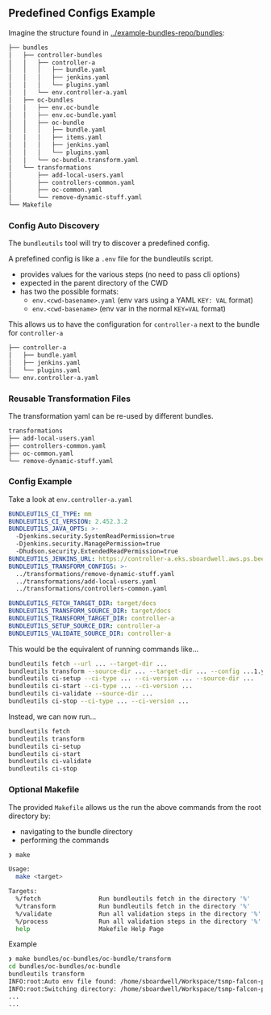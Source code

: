 ## Predefined Configs Example

Imagine the structure found in [../example-bundles-repo/bundles](../examples/example-bundles-repo/bundles):

```sh
├── bundles
│   ├── controller-bundles
│   │   ├── controller-a
│   │   │   ├── bundle.yaml
│   │   │   ├── jenkins.yaml
│   │   │   └── plugins.yaml
│   │   └── env.controller-a.yaml
│   ├── oc-bundles
│   │   ├── env.oc-bundle
│   │   ├── env.oc-bundle.yaml
│   │   ├── oc-bundle
│   │   │   ├── bundle.yaml
│   │   │   ├── items.yaml
│   │   │   ├── jenkins.yaml
│   │   │   └── plugins.yaml
│   │   └── oc-bundle.transform.yaml
│   └── transformations
│       ├── add-local-users.yaml
│       ├── controllers-common.yaml
│       ├── oc-common.yaml
│       └── remove-dynamic-stuff.yaml
└── Makefile
```

### Config Auto Discovery

The `bundleutils` tool will try to discover a predefined config.

A prefefined config is like a `.env` file for the bundleutils script.

- provides values for the various steps (no need to pass cli options)
- expected in the parent directory of the CWD
- has two the possible formats:
  - `env.<cwd-basename>.yaml` (env vars using a YAML `KEY: VAL` format)
  - `env.<cwd-basename>` (env var in the normal `KEY=VAL` format)

This allows us to have the configuration for `controller-a` next to the bundle for `controller-a`

```sh
├── controller-a
│   ├── bundle.yaml
│   ├── jenkins.yaml
│   └── plugins.yaml
└── env.controller-a.yaml
```

### Reusable Transformation Files

The transformation yaml can be re-used by different bundles.

```sh
transformations
├── add-local-users.yaml
├── controllers-common.yaml
├── oc-common.yaml
└── remove-dynamic-stuff.yaml
```

### Config Example

Take a look at `env.controller-a.yaml`

```yaml
BUNDLEUTILS_CI_TYPE: mm
BUNDLEUTILS_CI_VERSION: 2.452.3.2
BUNDLEUTILS_JAVA_OPTS: >-
  -Djenkins.security.SystemReadPermission=true
  -Djenkins.security.ManagePermission=true
  -Dhudson.security.ExtendedReadPermission=true
BUNDLEUTILS_JENKINS_URL: https://controller-a.eks.sboardwell.aws.ps.beescloud.com
BUNDLEUTILS_TRANSFORM_CONFIGS: >-
  ../transformations/remove-dynamic-stuff.yaml
  ../transformations/add-local-users.yaml
  ../transformations/controllers-common.yaml

BUNDLEUTILS_FETCH_TARGET_DIR: target/docs
BUNDLEUTILS_TRANSFORM_SOURCE_DIR: target/docs
BUNDLEUTILS_TRANSFORM_TARGET_DIR: controller-a
BUNDLEUTILS_SETUP_SOURCE_DIR: controller-a
BUNDLEUTILS_VALIDATE_SOURCE_DIR: controller-a
```

This would be the equivalent of running commands like...

```sh
bundleutils fetch --url ... --target-dir ...
bundleutils transform --source-dir ... --target-dir ... --config ...1.yaml --config ...2.yaml --config ...3.yaml
bundleutils ci-setup --ci-type ... --ci-version ... --source-dir ...
bundleutils ci-start --ci-type ... --ci-version ...
bundleutils ci-validate --source-dir ...
bundleutils ci-stop --ci-type ... --ci-version ...
```

Instead, we can now run...

```sh
bundleutils fetch
bundleutils transform
bundleutils ci-setup
bundleutils ci-start
bundleutils ci-validate
bundleutils ci-stop
```

### Optional Makefile

The provided `Makefile` allows us the run the above commands from the root directory by:

- navigating to the bundle directory
- performing the commands

```sh
❯ make

Usage:
  make <target>

Targets:
  %/fetch                Run bundleutils fetch in the directory '%'
  %/transform            Run bundleutils fetch in the directory '%'
  %/validate             Run all validation steps in the directory '%'
  %/process              Run all validation steps in the directory '%'
  help                   Makefile Help Page
```

Example

```sh
❯ make bundles/oc-bundles/oc-bundle/transform
cd bundles/oc-bundles/oc-bundle
bundleutils transform
INFO:root:Auto env file found: /home/sboardwell/Workspace/tsmp-falcon-platform/sboardwell-bundles-drift/bundles/oc-bundles/env.oc-bundle.yaml
INFO:root:Switching directory: /home/sboardwell/Workspace/tsmp-falcon-platform/sboardwell-bundles-drift/bundles/oc-bundles
...
...
```